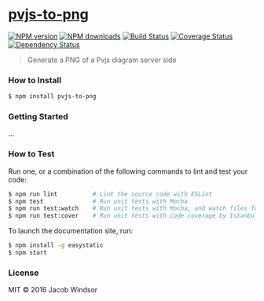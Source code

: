 # [pvjs-to-png](https://github.com/jacobwindsor/pvjs-to-png)

[![NPM version](http://img.shields.io/npm/v/pvjs-to-png.svg?style=flat-square)](https://www.npmjs.com/package/pvjs-to-png)
[![NPM downloads](http://img.shields.io/npm/dm/pvjs-to-png.svg?style=flat-square)](https://www.npmjs.com/package/pvjs-to-png)
[![Build Status](http://img.shields.io/travis/jacobwindsor/pvjs-to-png/master.svg?style=flat-square)](https://travis-ci.org/jacobwindsor/pvjs-to-png)
[![Coverage Status](https://img.shields.io/coveralls/jacobwindsor/pvjs-to-png.svg?style=flat-square)](https://coveralls.io/jacobwindsor/pvjs-to-png)
[![Dependency Status](http://img.shields.io/david/jacobwindsor/pvjs-to-png.svg?style=flat-square)](https://david-dm.org/jacobwindsor/pvjs-to-png)

> Generate a PNG of a Pvjs diagram server side

### How to Install

```sh
$ npm install pvjs-to-png
```

### Getting Started

...

### How to Test

Run one, or a combination of the following commands to lint and test your code:

```sh
$ npm run lint          # Lint the source code with ESLint
$ npm test              # Run unit tests with Mocha
$ npm run test:watch    # Run unit tests with Mocha, and watch files for changes
$ npm run test:cover    # Run unit tests with code coverage by Istanbul
```

To launch the documentation site, run:

```sh
$ npm install -g easystatic
$ npm start
```

### License

MIT © 2016 Jacob Windsor
